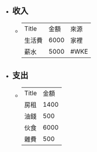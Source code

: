 - ## 收入
	- ||||
	  |--|--|--|
	  |Title|金額|來源|
	  |生活費|6000|家裡|
	  |薪水|5000|#WKE|
- ## 支出
	- |||
	  |--|--|
	  |Title|金額|
	  |房租|1400|
	  |油錢|500|
	  |伙食|6000|
	  |雜費|500|
